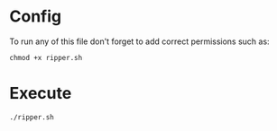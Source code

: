 # Config

To run any of this file don't forget to add correct permissions such as:

`chmod +x ripper.sh`

# Execute

`./ripper.sh`
